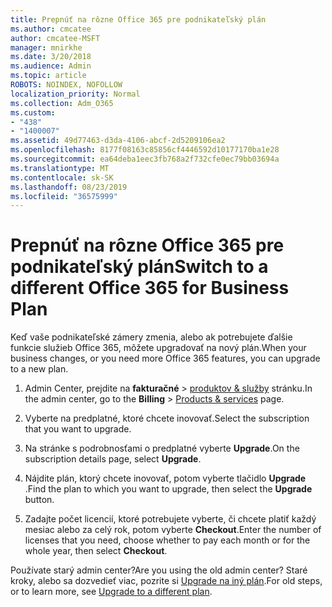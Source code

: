 ```yaml
---
title: Prepnúť na rôzne Office 365 pre podnikateľský plán
ms.author: cmcatee
author: cmcatee-MSFT
manager: mnirkhe
ms.date: 3/20/2018
ms.audience: Admin
ms.topic: article
ROBOTS: NOINDEX, NOFOLLOW
localization_priority: Normal
ms.collection: Adm_O365
ms.custom:
- "438"
- "1400007"
ms.assetid: 49d77463-d3da-4106-abcf-2d5209106ea2
ms.openlocfilehash: 8177f08163c85856cf4446592d10177170ba1e28
ms.sourcegitcommit: ea64deba1eec3fb768a2f732cfe0ec79bb03694a
ms.translationtype: MT
ms.contentlocale: sk-SK
ms.lasthandoff: 08/23/2019
ms.locfileid: "36575999"
---
```

# <a name="switch-to-a-different-office-365-for-business-plan"></a><span data-ttu-id="08800-102">Prepnúť na rôzne Office 365 pre podnikateľský plán</span><span class="sxs-lookup"><span data-stu-id="08800-102">Switch to a different Office 365 for Business Plan</span></span>

<span data-ttu-id="08800-103">Keď vaše podnikateľské zámery zmenia, alebo ak potrebujete ďalšie funkcie služieb Office 365, môžete upgradovať na nový plán.</span><span class="sxs-lookup"><span data-stu-id="08800-103">When your business changes, or you need more Office 365 features, you can upgrade to a new plan.</span></span>
  
1. <span data-ttu-id="08800-104">Admin Center, prejdite na **fakturačné** \> [produktov & služby](https://go.microsoft.com/fwlink/p/?linkid=842054) stránku.</span><span class="sxs-lookup"><span data-stu-id="08800-104">In the admin center, go to the **Billing** \> [Products & services](https://go.microsoft.com/fwlink/p/?linkid=842054) page.</span></span>

2. <span data-ttu-id="08800-105">Vyberte na predplatné, ktoré chcete inovovať.</span><span class="sxs-lookup"><span data-stu-id="08800-105">Select the subscription that you want to upgrade.</span></span>

3. <span data-ttu-id="08800-106">Na stránke s podrobnosťami o predplatné vyberte **Upgrade**.</span><span class="sxs-lookup"><span data-stu-id="08800-106">On the subscription details page, select **Upgrade**.</span></span>

4. <span data-ttu-id="08800-107">Nájdite plán, ktorý chcete inovovať, potom vyberte tlačidlo **Upgrade** .</span><span class="sxs-lookup"><span data-stu-id="08800-107">Find the plan to which you want to upgrade, then select the **Upgrade** button.</span></span>

5. <span data-ttu-id="08800-108">Zadajte počet licencií, ktoré potrebujete vyberte, či chcete platiť každý mesiac alebo za celý rok, potom vyberte **Checkout**.</span><span class="sxs-lookup"><span data-stu-id="08800-108">Enter the number of licenses that you need, choose whether to pay each month or for the whole year, then select **Checkout**.</span></span>
   
<span data-ttu-id="08800-109">Používate starý admin center?</span><span class="sxs-lookup"><span data-stu-id="08800-109">Are you using the old admin center?</span></span> <span data-ttu-id="08800-110">Staré kroky, alebo sa dozvedieť viac, pozrite si [Upgrade na iný plán](https://docs.microsoft.com/office365/admin/subscriptions-and-billing/upgrade-to-different-plan).</span><span class="sxs-lookup"><span data-stu-id="08800-110">For old steps, or to learn more, see [Upgrade to a different plan](https://docs.microsoft.com/office365/admin/subscriptions-and-billing/upgrade-to-different-plan).</span></span>  